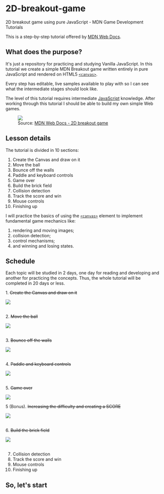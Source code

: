# 2D-breakout-game

2D breakout game using pure JavaScript - MDN Game Development Tutorials

This is a step-by-step tutorial offered by [MDN Web Docs](https://developer.mozilla.org/en-US/).

## What does the purpose?

It's just a repository for practicing and studying Vanilla JavaScript. In this tutorial we create a simple MDN Breakout game written entirely in pure JavaScript and rendered on HTML5 [`<canvas>`](https://developer.mozilla.org/en-US/docs/Web/HTML/Element/canvas).

Every step has editable, live samples available to play with so I can see what the intermediate stages should look like.

The level of this tutorial requires intermediate [JavaScript](https://developer.mozilla.org/en-US/docs/Learn/Getting_started_with_the_web/JavaScript_basics) knowledge. After working through this tutorial I should be able to build my own simple Web games.

<figure>
<img src="https://developer.mozilla.org/en-US/docs/Games/Tutorials/2D_Breakout_game_pure_JavaScript/mdn-breakout-gameplay.png"/>

<figcaption>Source: <a href="https://developer.mozilla.org/en-US/docs/Games/Tutorials/2D_Breakout_game_pure_JavaScript">MDN Web Docs - 2D breakout game</a></figcaption>
</figure>

## Lesson details

The tutorial is divided in 10 sections:

1. Create the Canvas and draw on it
1. Move the ball
1. Bounce off the walls
1. Paddle and keyboard controls
1. Game over
1. Build the brick field
1. Collision detection
1. Track the score and win
1. Mouse controls
1. Finishing up

I will practice the basics of using the [`<canvas>`](https://developer.mozilla.org/en-US/docs/Web/HTML/Element/canvas) element to implement fundamental game mechanics like:

1. rendering and moving images;
1. collision detection;
1. control mechanisms;
1. and winning and losing states.

## Schedule

Each topic will be studied in 2 days, one day for reading and developing and another for practicing the concepts. Thus, the whole tutorial will be completed in 20 days or less.

<p> 1. <strike>Create the Canvas and draw on it</strike> </p>
<img src="figures/1.png"/>

<br>
<br>

<p> 2. <strike>Move the ball</strike> </p>
<img src="figures/2.gif"/>

<br>
<br>

<p> 3. <strike>Bounce off the walls</strike> </p>
<img src="figures/3.gif"/>

<br>
<br>

<p> 4. <strike>Paddle and keyboard controls</strike> </p>
<img src="figures/4.gif"/>

<br>
<br>

<p> 5. <strike>Game over</strike> </p>
<img src="figures/5.gif"/>
<p> 5 (Bonus). <strike>Increasing the difficulty and creating a SCORE</strike> </p>
<img src="figures/5a.gif"/>

<br>
<br>

<p>6. <strike>Build the brick field</strike></p>
<img src="figures/6.gif"/>

<br>
<br>

7. Collision detection
8. Track the score and win
9. Mouse controls
10. Finishing up

<!-- <p>7. <strike>Collision detection</strike></p>
<img src="figures/7.gif"/>

<br>
<br> -->

<!-- <p>8. <strike>Track the score and win</strike></p>
<img src="figures/8.gif"/>

<br>
<br> -->

<!-- <p>9. <strike>Mouse controls</strike></p>
<img src="figures/9.gif"/>

<br>
<br> -->

<!-- <p>10. <strike>Finishing up</strike></p>
<img src="figures/10.gif"/>

<br>
<br> -->

## So, let's start

